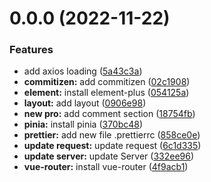 # 0.0.0 (2022-11-22)


### Features

* add axios loading ([5a43c3a](https://github.com/luwenhai99999/vue-element-admin-next/commit/5a43c3a39277a842c02304b72ef5ce36d0332875))
* **commitizen:** add commitizen ([02c1908](https://github.com/luwenhai99999/vue-element-admin-next/commit/02c190839dc01d85bc27d2049a21726dbe993226))
* **element:** install element-plus ([054125a](https://github.com/luwenhai99999/vue-element-admin-next/commit/054125a84ea2a436c336a122c5244bf038890dd3))
* **layout:** add layout ([0906e98](https://github.com/luwenhai99999/vue-element-admin-next/commit/0906e980ed471150f4567db4598e3cba40ed655a))
* **new pro:** add comment section ([18754fb](https://github.com/luwenhai99999/vue-element-admin-next/commit/18754fb45051585bdb06a1f7ffeae5438554dadd))
* **pinia:** install pinia ([370bc48](https://github.com/luwenhai99999/vue-element-admin-next/commit/370bc488881672bc3660a48f8c73398df30c9074))
* **prettier:** add new file .prettierrc ([858ce0e](https://github.com/luwenhai99999/vue-element-admin-next/commit/858ce0ebea959a75913234abd4b0d47c35b653ae))
* **update request:** update request ([6c1d335](https://github.com/luwenhai99999/vue-element-admin-next/commit/6c1d335569e3828913f122ff6a76554a4d154c3f))
* **update server:** update Server ([332ee96](https://github.com/luwenhai99999/vue-element-admin-next/commit/332ee96018273d6f9c4a1109204b6f69a2325209))
* **vue-router:** install vue-router ([4f9acb1](https://github.com/luwenhai99999/vue-element-admin-next/commit/4f9acb171cee0ac1b3be880991027cb7976d580a))



